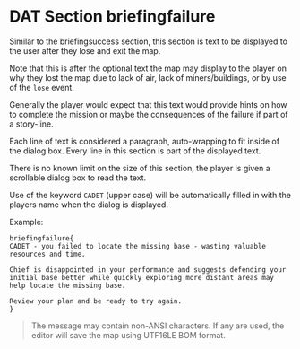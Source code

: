 # DAT Section briefingfailure

Similar to the briefingsuccess section, this section is text to be displayed to the user after they lose and exit the map.

Note that this is after the optional text the map may display to the player on why they lost the map due to lack of air, lack of miners/buildings, or by use of the `lose` event.

Generally the player would expect that this text would provide hints on how to complete the mission or maybe the consequences of the failure if part of a story-line.

Each line of text is considered a paragraph, auto-wrapping to fit inside of the dialog box. Every line in this section is part of the displayed text.

There is no known limit on the size of this section, the player is given a scrollable dialog box to read the text.

Use of the keyword `CADET` (upper case) will be automatically filled in with the players name when the dialog is displayed.

Example:

```mms
briefingfailure{
CADET - you failed to locate the missing base - wasting valuable resources and time.

Chief is disappointed in your performance and suggests defending your initial base better while quickly exploring more distant areas may help locate the missing base.

Review your plan and be ready to try again.
}
```

>The message may contain non-ANSI characters. If any are used, the editor will save the map using UTF16LE BOM format.